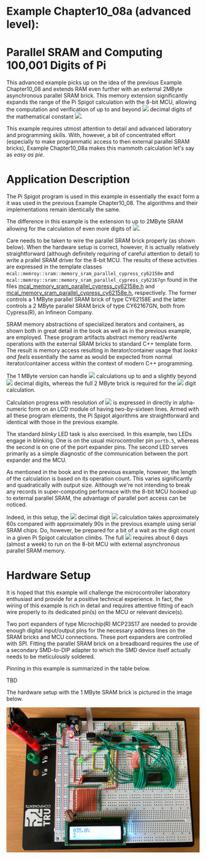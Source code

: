 # Example Chapter10_08a (advanced level):
# Parallel SRAM and Computing 100,001 Digits of Pi

This advanced example picks up on the idea of the previous Example Chapter10_08
and extends RAM even further with an external
2MByte asynchronous parallel SRAM brick.
This memory extension significantly expands the range of the Pi Spigot calculation
with the 8-bit MCU, allowing the computation and verification of up to and beyond
<img src="https://render.githubusercontent.com/render/math?math=100,001">
decimal digits of the mathematical
constant <img src="https://render.githubusercontent.com/render/math?math=\pi">.

This example requires utmost attention to detail and advanced
laboratory and programming skills. With, however, a bit of concentrated
effort (especially to make programmatic access
to then external parallel SRAM bricks), Example Chapter10_08a
makes this mammoth calculation let's say as
_easy_ _as_ _pie_.

# Application Description

The Pi Spigot program is used in this example in essentially
the exact form a it was used in the previous Example Chapter10_08.
The algorithms and their implementations remain identically
the same.

The difference in this example is the extension to up to 2MByte
SRAM allowing for the calculation of even more digits of
<img src="https://render.githubusercontent.com/render/math?math=\pi">.

Care needs to be taken to wire the parallel SRAM brick properly
(as shown below). When the hardware setup is correct,
however, it is actually relatively straightforward
(although definitely requiring of careful attention to detail)
to write a prallel SRAM driver for the 8-bit MCU.
The results of these activities
are expressed in the template classes
`mcal::memroy::sram::memory_sram_parallel_cypress_cy62158e`
and
`mcal::memroy::sram::memory_sram_parallel_cypress_cy62167gn`
found in the files
[mcal_memory_sram_parallel_cypress_cy62158e.h](./src/mcal/avr/mcal_memory_sram_parallel_cypress_cy62158e.h)
and
[mcal_memory_sram_parallel_cypress_cy62158e.h](./src/mcal/avr/mcal_memory_sram_parallel_cypress_cy62167gn.h),
respectively. The former controls a 1 MByte parallel SRAM
brick of type CY62158E
and the latter controls a 2 MByte parallel SRAM
brick of type
CY62167GN, both from Cypress(R), an Infineon Company.

SRAM memory abstractions of specialized iterators and containers,
as shown both in great detail in the book as well as in the previous example,
are employed. These program artifacts abstract memory read/write
operations with the external SRAM bricks to standard C++ template form.
The result is memory access resulting in iterator/container usage
that _looks_ _and_ _feels_ essentially the same as would be expected
from normal iterator/container access within the context of modern C++
programming.

The 1 MByte version can handle
<img src="https://render.githubusercontent.com/render/math?math=\pi">
calculations up to and a slightly beyond
<img src="https://render.githubusercontent.com/render/math?math=50,001">
decimal digits, whereas the full 2 MByte brick is required for the
<img src="https://render.githubusercontent.com/render/math?math=100,001">
digit calculation.

Calculation progress with resolution of
<img src="https://render.githubusercontent.com/render/math?math=1/10\,\%">
is expressed in directly in alpha-numeric form on an LCD
module of having two-by-sixteen lines.
Armed with all these program elements, the Pi Spigot algorithms
are straightforward and identical with those in the previous example.

The standard _blinky_ LED task is also exercised. In this example,
two LEDs engage in blinking. One is on the usual microcontroller pin
`portb.5`, whereas the second is on one of the port expander pins.
The second LED serves primarily as a simple diagnostic of the
communication between the port expander and the MCU.

As mentioned in the book and in the previous example,
however, the length of the calculation is based on its operation count.
This varies significantly and quadratically with output size.
Although we're not intending to break any records in super-computing
performace with the 8-bit MCU hooked up to external parallel SRAM,
the advantage of parallel port access can be noticed.

Indeed, in this setup, the
<img src="https://render.githubusercontent.com/render/math?math=1,001">
decimal digit
<img src="https://render.githubusercontent.com/render/math?math=\pi">
calculation takes approximately 60s compared with approximately 90s
in the previous example using serial SRAM chips.
Do, however, be prepared for a bit of a wait as the digit count
in a given Pi Spigot calculation climbs.
The full
<img src="https://render.githubusercontent.com/render/math?math=100,001">
requires about 6 days (almost a week) to run on the 8-bit MCU with external
asynchronous parallel SRAM memory.

# Hardware Setup

It is hoped that this example will challenge the microcontroller
laboratory enthusiast and provide for a positive technical experience.
In fact, the wiring of this example is rich in detail and requires attentive
fitting of each wire properly to its dedicated pin(s) on the MCU
or relevant device(s).

Two port expanders of type
Microchip(R) MCP23S17 are needed to provide enough
digital input/output pins for the necessary
address lines on the SRAM bricks and MCU connections.
These port expanders are controlled with SPI.
Fitting the parallel SRAM brick on a breadboard requires the use
of a secondary SMD-to-DIP adapter to which the SMD device
itself actually needs to be meticulously soldered.

Pinning in this example is summarized in the table below.

TBD

The hardware setup with the 1 MByte SRAM brick
is pictured in the image below.

![](./images/board10_08a.jpg)
